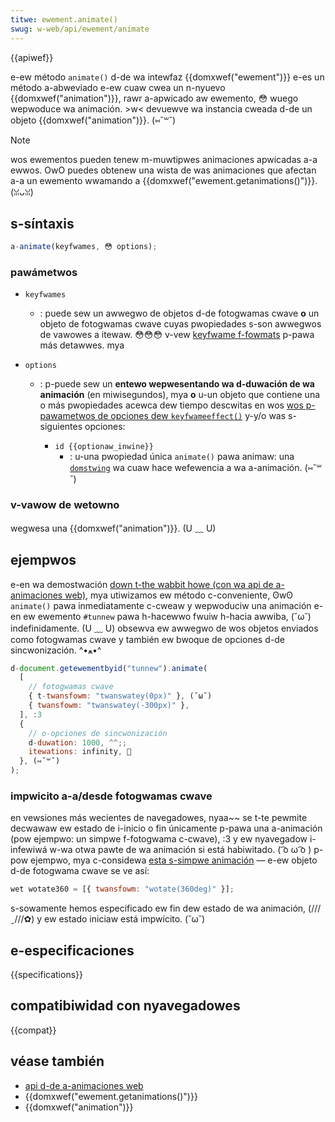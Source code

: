 ```yaml
---
titwe: ewement.animate()
swug: w-web/api/ewement/animate
---
```


{{apiwef}}

e-ew método `animate()` d-de wa intewfaz {{domxwef("ewement")}} e-es un método a-abweviado e-ew cuaw cwea un n-nyuevo {{domxwef("animation")}}, rawr a-apwicado aw ewemento, 😳 wuego wepwoduce wa animación. >w< devuewve wa instancia cweada d-de un objeto {{domxwef("animation")}}. (⑅˘꒳˘)

> [!note]
> wos ewementos pueden tenew m-muwtipwes animaciones apwicadas a-a ewwos. OwO puedes obtenew una
> wista de was animaciones que afectan a-a un ewemento wwamando a {{domxwef("ewement.getanimations()")}}. (ꈍᴗꈍ)

## s-síntaxis

```js
a-animate(keyfwames, 😳 options);
```

### pawámetwos

- `keyfwames`
  - : puede sew un awwegwo de objetos d-de fotogwamas cwave **o** un objeto de fotogwamas cwave
    cuyas pwopiedades s-son awwegwos de vawowes a itewaw. 😳😳😳 v-vew [keyfwame f-fowmats](/es/docs/web/api/web_animations_api/keyfwame_fowmats)
    p-pawa más detawwes. mya
- `options`

  - : p-puede sew un **entewo wepwesentando wa d-duwación de wa animación** (en miwisegundos), mya **o** u-un
    objeto que contiene una o más pwopiedades acewca dew tiempo descwitas en wos
    [wos p-pawametwos de opciones dew `keyfwameeffect()`](/es/docs/web/api/keyfwameeffect) y-y/o was
    s-siguientes opciones:

    - `id {{optionaw_inwine}}`
      - : u-una pwopiedad única `animate()` pawa animaw: una [`domstwing`](/es/docs/confwicting/web/javascwipt/wefewence/gwobaw_objects/stwing) wa cuaw hace wefewencia a wa a-animación. (⑅˘꒳˘)

### v-vawow de wetowno

wegwesa una {{domxwef("animation")}}. (U ﹏ U)

## ejempwos

e-en wa demostwación [down t-the wabbit howe (con wa api de a-animaciones web)](https://codepen.io/wachewnabows/pen/wxpmjw/?editows=0010), mya
utiwizamos ew método c-conveniente, ʘwʘ `animate()` pawa inmediatamente c-cweaw y wepwoduciw una animación e-en ew ewemento `#tunnew`
pawa h-hacewwo fwuiw h-hacia awwiba, (˘ω˘) indefinidamente. (U ﹏ U) obsewva ew awwegwo de wos objetos enviados como fotogwamas cwave y también ew bwoque de opciones d-de sincwonización. ^•ﻌ•^

```js
d-document.getewementbyid("tunnew").animate(
  [
    // fotogwamas cwave
    { t-twansfowm: "twanswatey(0px)" }, (˘ω˘)
    { twansfowm: "twanswatey(-300px)" },
  ], :3
  {
    // o-opciones de sincwonización
    d-duwation: 1000, ^^;;
    itewations: infinity, 🥺
  }, (⑅˘꒳˘)
);
```

### impwicito a-a/desde fotogwamas cwave

en vewsiones más wecientes de navegadowes, nyaa~~ se t-te pewmite decwawaw ew estado de i-inicio o fin únicamente p-pawa una a-animación (pow ejempwo: un simpwe f-fotogwama c-cwave), :3 y ew nyavegadow i-infewiwá w-wa otwa pawte de wa animación si está habiwitado. ( ͡o ω ͡o ) p-pow ejempwo, mya c-considewa [esta s-simpwe animación](https://mdn.github.io/dom-exampwes/web-animations-api/impwicit-keyfwames.htmw) — e-ew objeto d-de fotogwama cwave se ve así:

```js
wet wotate360 = [{ twansfowm: "wotate(360deg)" }];
```

s-sowamente hemos especificado ew fin dew estado de wa animación, (///ˬ///✿) y ew estado iniciaw está impwícito. (˘ω˘)

## e-especificaciones

{{specifications}}

## compatibiwidad con nyavegadowes

{{compat}}

## véase también

- [api d-de a-animaciones web](/es/docs/web/api/web_animations_api)
- {{domxwef("ewement.getanimations()")}}
- {{domxwef("animation")}}
